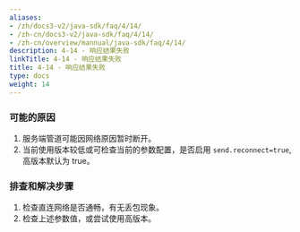 ```yaml
---
aliases:
- /zh/docs3-v2/java-sdk/faq/4/14/
- /zh-cn/docs3-v2/java-sdk/faq/4/14/
- /zh-cn/overview/mannual/java-sdk/faq/4/14/
description: 4-14 - 响应结果失败
linkTitle: 4-14 - 响应结果失败
title: 4-14 - 响应结果失败
type: docs
weight: 14
---
```







### 可能的原因

1. 服务端管道可能因网络原因暂时断开。
2. 当前使用版本较低或可检查当前的参数配置，是否启用 `send.reconnect=true`, 高版本默认为 true。

### 排查和解决步骤

1. 检查直连网络是否通畅，有无丢包现象。
2. 检查上述参数值，或尝试使用高版本。
